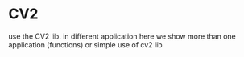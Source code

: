# CV2
use the CV2 lib. in different application
here we show more than one application (functions) or simple use of cv2 lib 
